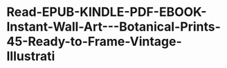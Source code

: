 # Read-EPUB-KINDLE-PDF-EBOOK-Instant-Wall-Art---Botanical-Prints-45-Ready-to-Frame-Vintage-Illustrati